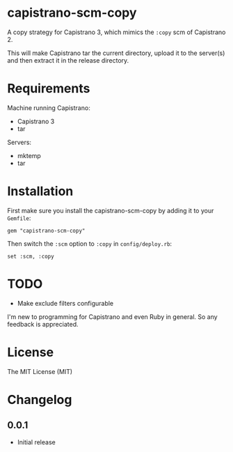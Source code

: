 capistrano-scm-copy
===================

A copy strategy for Capistrano 3, which mimics the `:copy` scm of Capistrano 2.

This will make Capistrano tar the current directory, upload it to the server(s) and then extract it in the release directory.

Requirements
============

Machine running Capistrano:

- Capistrano 3
- tar

Servers:

- mktemp
- tar

Installation
============

First make sure you install the capistrano-scm-copy by adding it to your `Gemfile`:

    gem "capistrano-scm-copy"

Then switch the `:scm` option to `:copy` in `config/deploy.rb`:

    set :scm, :copy
    
TODO
====

- Make exclude filters configurable

I'm new to programming for Capistrano and even Ruby in general. So any feedback is appreciated. 

License
=======

The MIT License (MIT)

Changelog
=========

0.0.1
-----

- Initial release
